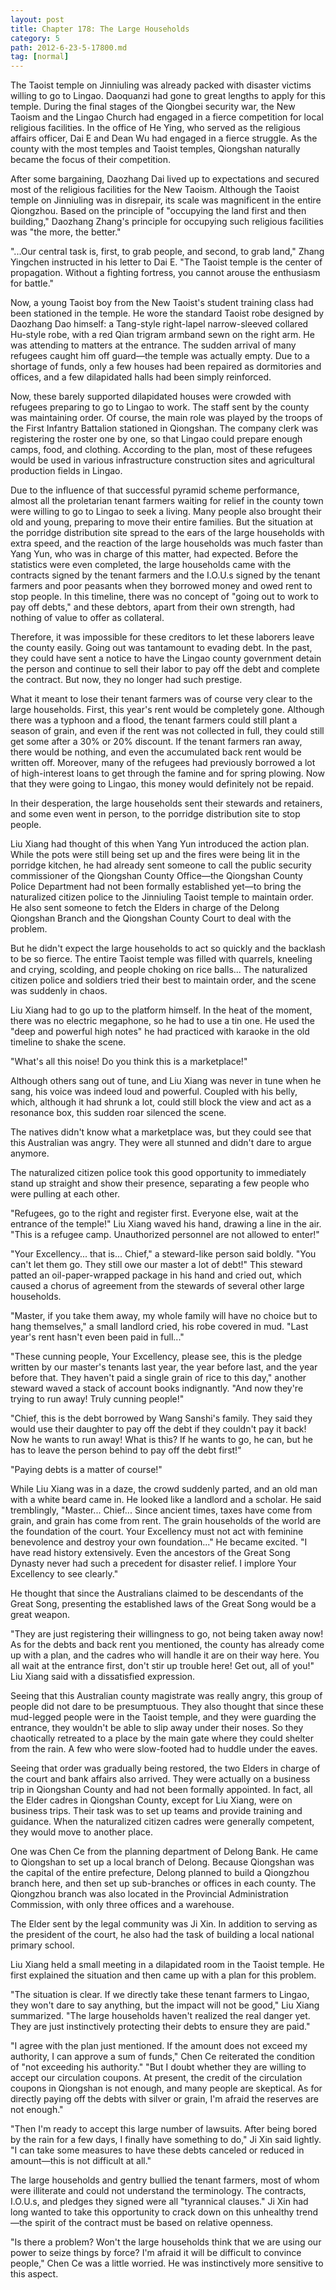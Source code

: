 ```yaml
---
layout: post
title: Chapter 178: The Large Households
category: 5
path: 2012-6-23-5-17800.md
tag: [normal]
---
```


The Taoist temple on Jinniuling was already packed with disaster victims willing to go to Lingao. Daoquanzi had gone to great lengths to apply for this temple. During the final stages of the Qiongbei security war, the New Taoism and the Lingao Church had engaged in a fierce competition for local religious facilities. In the office of He Ying, who served as the religious affairs officer, Dai E and Dean Wu had engaged in a fierce struggle. As the county with the most temples and Taoist temples, Qiongshan naturally became the focus of their competition.

After some bargaining, Daozhang Dai lived up to expectations and secured most of the religious facilities for the New Taoism. Although the Taoist temple on Jinniuling was in disrepair, its scale was magnificent in the entire Qiongzhou. Based on the principle of "occupying the land first and then building," Daozhang Zhang's principle for occupying such religious facilities was "the more, the better."

"...Our central task is, first, to grab people, and second, to grab land," Zhang Yingchen instructed in his letter to Dai E. "The Taoist temple is the center of propagation. Without a fighting fortress, you cannot arouse the enthusiasm for battle."

Now, a young Taoist boy from the New Taoist's student training class had been stationed in the temple. He wore the standard Taoist robe designed by Daozhang Dao himself: a Tang-style right-lapel narrow-sleeved collared Hu-style robe, with a red Qian trigram armband sewn on the right arm. He was attending to matters at the entrance. The sudden arrival of many refugees caught him off guard—the temple was actually empty. Due to a shortage of funds, only a few houses had been repaired as dormitories and offices, and a few dilapidated halls had been simply reinforced.

Now, these barely supported dilapidated houses were crowded with refugees preparing to go to Lingao to work. The staff sent by the county was maintaining order. Of course, the main role was played by the troops of the First Infantry Battalion stationed in Qiongshan. The company clerk was registering the roster one by one, so that Lingao could prepare enough camps, food, and clothing. According to the plan, most of these refugees would be used in various infrastructure construction sites and agricultural production fields in Lingao.

Due to the influence of that successful pyramid scheme performance, almost all the proletarian tenant farmers waiting for relief in the county town were willing to go to Lingao to seek a living. Many people also brought their old and young, preparing to move their entire families. But the situation at the porridge distribution site spread to the ears of the large households with extra speed, and the reaction of the large households was much faster than Yang Yun, who was in charge of this matter, had expected. Before the statistics were even completed, the large households came with the contracts signed by the tenant farmers and the I.O.U.s signed by the tenant farmers and poor peasants when they borrowed money and owed rent to stop people. In this timeline, there was no concept of "going out to work to pay off debts," and these debtors, apart from their own strength, had nothing of value to offer as collateral.

Therefore, it was impossible for these creditors to let these laborers leave the county easily. Going out was tantamount to evading debt. In the past, they could have sent a notice to have the Lingao county government detain the person and continue to sell their labor to pay off the debt and complete the contract. But now, they no longer had such prestige.

What it meant to lose their tenant farmers was of course very clear to the large households. First, this year's rent would be completely gone. Although there was a typhoon and a flood, the tenant farmers could still plant a season of grain, and even if the rent was not collected in full, they could still get some after a 30% or 20% discount. If the tenant farmers ran away, there would be nothing, and even the accumulated back rent would be written off. Moreover, many of the refugees had previously borrowed a lot of high-interest loans to get through the famine and for spring plowing. Now that they were going to Lingao, this money would definitely not be repaid.

In their desperation, the large households sent their stewards and retainers, and some even went in person, to the porridge distribution site to stop people.

Liu Xiang had thought of this when Yang Yun introduced the action plan. While the pots were still being set up and the fires were being lit in the porridge kitchen, he had already sent someone to call the public security commissioner of the Qiongshan County Office—the Qiongshan County Police Department had not been formally established yet—to bring the naturalized citizen police to the Jinniuling Taoist temple to maintain order. He also sent someone to fetch the Elders in charge of the Delong Qiongshan Branch and the Qiongshan County Court to deal with the problem.

But he didn't expect the large households to act so quickly and the backlash to be so fierce. The entire Taoist temple was filled with quarrels, kneeling and crying, scolding, and people choking on rice balls... The naturalized citizen police and soldiers tried their best to maintain order, and the scene was suddenly in chaos.

Liu Xiang had to go up to the platform himself. In the heat of the moment, there was no electric megaphone, so he had to use a tin one. He used the "deep and powerful high notes" he had practiced with karaoke in the old timeline to shake the scene.

"What's all this noise! Do you think this is a marketplace!"

Although others sang out of tune, and Liu Xiang was never in tune when he sang, his voice was indeed loud and powerful. Coupled with his belly, which, although it had shrunk a lot, could still block the view and act as a resonance box, this sudden roar silenced the scene.

The natives didn't know what a marketplace was, but they could see that this Australian was angry. They were all stunned and didn't dare to argue anymore.

The naturalized citizen police took this good opportunity to immediately stand up straight and show their presence, separating a few people who were pulling at each other.

"Refugees, go to the right and register first. Everyone else, wait at the entrance of the temple!" Liu Xiang waved his hand, drawing a line in the air. "This is a refugee camp. Unauthorized personnel are not allowed to enter!"

"Your Excellency... that is... Chief," a steward-like person said boldly. "You can't let them go. They still owe our master a lot of debt!" This steward patted an oil-paper-wrapped package in his hand and cried out, which caused a chorus of agreement from the stewards of several other large households.

"Master, if you take them away, my whole family will have no choice but to hang themselves," a small landlord cried, his robe covered in mud. "Last year's rent hasn't even been paid in full..."

"These cunning people, Your Excellency, please see, this is the pledge written by our master's tenants last year, the year before last, and the year before that. They haven't paid a single grain of rice to this day," another steward waved a stack of account books indignantly. "And now they're trying to run away! Truly cunning people!"

"Chief, this is the debt borrowed by Wang Sanshi's family. They said they would use their daughter to pay off the debt if they couldn't pay it back! Now he wants to run away! What is this? If he wants to go, he can, but he has to leave the person behind to pay off the debt first!"

"Paying debts is a matter of course!"

While Liu Xiang was in a daze, the crowd suddenly parted, and an old man with a white beard came in. He looked like a landlord and a scholar. He said tremblingly, "Master... Chief... Since ancient times, taxes have come from grain, and grain has come from rent. The grain households of the world are the foundation of the court. Your Excellency must not act with feminine benevolence and destroy your own foundation..." He became excited. "I have read history extensively. Even the ancestors of the Great Song Dynasty never had such a precedent for disaster relief. I implore Your Excellency to see clearly."

He thought that since the Australians claimed to be descendants of the Great Song, presenting the established laws of the Great Song would be a great weapon.

"They are just registering their willingness to go, not being taken away now! As for the debts and back rent you mentioned, the county has already come up with a plan, and the cadres who will handle it are on their way here. You all wait at the entrance first, don't stir up trouble here! Get out, all of you!" Liu Xiang said with a dissatisfied expression.

Seeing that this Australian county magistrate was really angry, this group of people did not dare to be presumptuous. They also thought that since these mud-legged people were in the Taoist temple, and they were guarding the entrance, they wouldn't be able to slip away under their noses. So they chaotically retreated to a place by the main gate where they could shelter from the rain. A few who were slow-footed had to huddle under the eaves.

Seeing that order was gradually being restored, the two Elders in charge of the court and bank affairs also arrived. They were actually on a business trip in Qiongshan County and had not been formally appointed. In fact, all the Elder cadres in Qiongshan County, except for Liu Xiang, were on business trips. Their task was to set up teams and provide training and guidance. When the naturalized citizen cadres were generally competent, they would move to another place.

One was Chen Ce from the planning department of Delong Bank. He came to Qiongshan to set up a local branch of Delong. Because Qiongshan was the capital of the entire prefecture, Delong planned to build a Qiongzhou branch here, and then set up sub-branches or offices in each county. The Qiongzhou branch was also located in the Provincial Administration Commission, with only three offices and a warehouse.

The Elder sent by the legal community was Ji Xin. In addition to serving as the president of the court, he also had the task of building a local national primary school.

Liu Xiang held a small meeting in a dilapidated room in the Taoist temple. He first explained the situation and then came up with a plan for this problem.

"The situation is clear. If we directly take these tenant farmers to Lingao, they won't dare to say anything, but the impact will not be good," Liu Xiang summarized. "The large households haven't realized the real danger yet. They are just instinctively protecting their debts to ensure they are paid."

"I agree with the plan just mentioned. If the amount does not exceed my authority, I can approve a sum of funds," Chen Ce reiterated the condition of "not exceeding his authority." "But I doubt whether they are willing to accept our circulation coupons. At present, the credit of the circulation coupons in Qiongshan is not enough, and many people are skeptical. As for directly paying off the debts with silver or grain, I'm afraid the reserves are not enough."

"Then I'm ready to accept this large number of lawsuits. After being bored by the rain for a few days, I finally have something to do," Ji Xin said lightly. "I can take some measures to have these debts canceled or reduced in amount—this is not difficult at all."

The large households and gentry bullied the tenant farmers, most of whom were illiterate and could not understand the terminology. The contracts, I.O.U.s, and pledges they signed were all "tyrannical clauses." Ji Xin had long wanted to take this opportunity to crack down on this unhealthy trend—the spirit of the contract must be based on relative openness.

"Is there a problem? Won't the large households think that we are using our power to seize things by force? I'm afraid it will be difficult to convince people," Chen Ce was a little worried. He was instinctively more sensitive to this aspect.
